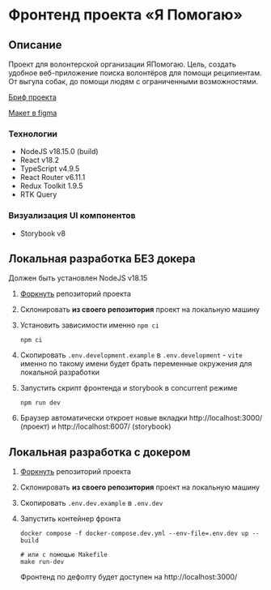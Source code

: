 # Фронтенд проекта «Я Помогаю»

## Описание

Проект для волонтерской организации ЯПомогаю. Цель, создать удобное веб-приложение поиска волонтёров для помощи реципиентам. От выгула собак, до помощи людям с ограниченными возможностями.

[Бриф проекта](https://narrow-mountain-bc1.notion.site/3-13-1880e7396a9c4bbda3d1f33103fd01af)

[Макет в figma](<https://www.figma.com/file/xYLbl9kLmcAwYCbAhCFMCy/%D0%AF%D0%9F%D0%BE%D0%BC%D0%BE%D0%B3%D0%B0%D1%8E-(Web)?type=design&node-id=179-1699&mode=design&t=CfyAFh2ogb8PkPuy-0>)

### Технологии

- NodeJS v18.15.0 (build)
- React v18.2
- TypeScript v4.9.5
- React Router v6.11.1
- Redux Toolkit 1.9.5
- RTK Query

### Визуализация UI компонентов

- Storybook v8

## Локальная разработка БЕЗ докера

Должен быть установлен NodeJS v18.15

1. [Форкнуть](https://github.com/ya-pomogau/frontend/fork) репозиторий проекта
2. Склонировать **из своего репозитория** проект на локальную машину
3. Установить зависимости именно `npm ci`

   ```shell
   npm ci
   ```

4. Скопировать `.env.development.example` в `.env.development` - `vite` именно по такому имени будет брать переменные окружения для локальной разработки
5. Запустить скрипт фронтенда и storybook в concurrent режиме

   ```shell
   npm run dev
   ```

6. Браузер автоматически откроет новые вкладки http://localhost:3000/ (проект) и http://localhost:6007/ (storybook)

## Локальная разработка c докером

1. [Форкнуть](https://github.com/ya-pomogau/frontend/fork) репозиторий проекта
2. Склонировать **из своего репозитория** проект на локальную машину
3. Скопировать `.env.dev.example` в `.env.dev`
4. Запустить контейнер фронта

   ```shell
   docker compose -f docker-compose.dev.yml --env-file=.env.dev up --build

   # или с помощью Makefile
   make run-dev
   ```

   Фронтенд по дефолту будет доступен на http://localhost:3000/
